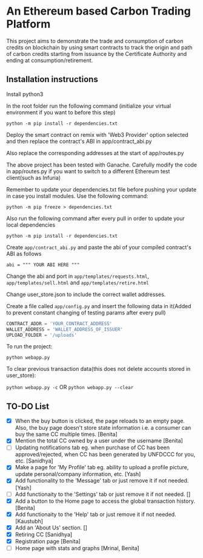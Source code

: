# An Ethereum based Carbon Trading Platform

This project aims to demonstrate the trade and consumption of carbon credits on blockchain by using smart contracts to track the origin and path of carbon credits starting from issuance by the Certificate Authority and ending at consumption/retirement.

## Installation instructions

Install python3

In the root folder run the following command (initialize your virtual environment if you want to before this step)

`python -m pip install -r dependencies.txt`

Deploy the smart contract on remix with 'Web3 Provider' option selected and then replace the contract's ABI in app/contract_abi.py

Also replace the corresponding addresses at the start of app/routes.py

The above project has been tested with Ganache. Carefully modify the code in app/routes.py if you want to switch to a different Ethereum test client(such as Infuria)

Remember to update your dependencies.txt file before pushing your update in case you install modules. Use the following command:

`python -m pip freeze > dependencies.txt`

Also run the following command after every pull in order to update your local dependencies

`python -m pip install -r dependencies.txt`

Create `app/contract_abi.py` and paste the abi of your compiled contract's ABI as follows

`abi = """ YOUR ABI HERE """`

Change the abi and port in `app/templates/requests.html`, `app/templates/sell.html` and `app/templates/retire.html`

Change user_store.json to include the correct wallet addresses.

Create a file called `app/config.py` and insert the following data in it(Added to prevent constant changing of testing params after every pull)

```python
CONTRACT_ADDR = 'YOUR_CONTRACT_ADDRESS'
WALLET_ADDRESS = 'WALLET_ADDRESS_OF_ISSUER'
UPLOAD_FOLDER = '/uploads'
```

To run the project:

`python webapp.py`

To clear previous transaction data(this does not delete accounts stored in user_store):

`python webapp.py -c` OR `python webapp.py --clear`

## TO-DO List

- [x] When the buy button is clicked, the page reloads to an empty page. Also, the buy page doesn't store state information i.e. a consumer can buy the same CC multiple times. [Benita]
- [x] Mention the total CC owned by a user under the username [Benita]
- [ ] Updating notifications tab eg. when purchase of CC has been approved/rejected, when CC has been generated by UNFDCCC for you, etc. [Sanidhya]
- [x] Make a page for 'My Profile' tab eg. ability to upload a profile picture, update personal/company information, etc. [Yash]
- [x] Add functionality to the 'Message' tab or just remove it if not needed. [Yash]
- [ ] Add functionaity to the 'Settings' tab or just remove it if not needed. []
- [x] Add a button to the Home page to access the global transaction history. [Benita]
- [x] Add functionaity to the 'Help' tab or just remove it if not needed. [Kaustubh]
- [x] Add an 'About Us' section. []
- [x] Retiring CC [Sanidhya]
- [x] Registration page [Benita]
- [ ] Home page with stats and graphs [Mrinal, Benita]

